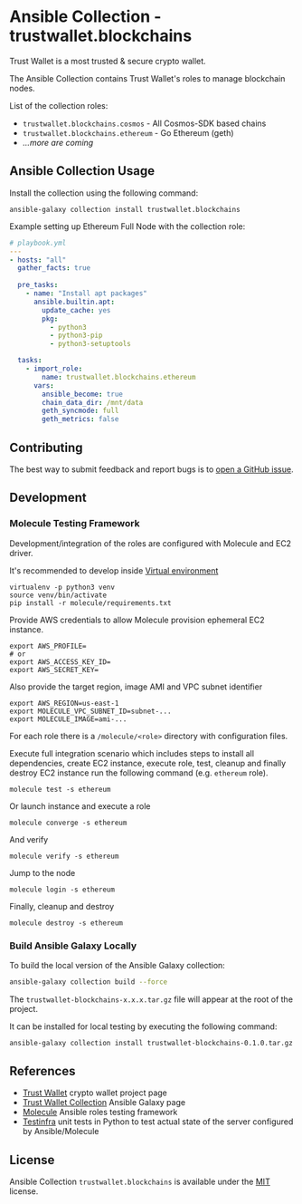 # Ansible Collection - trustwallet.blockchains

Trust Wallet is a most trusted & secure crypto wallet.

The Ansible Collection contains Trust Wallet's roles to manage blockchain nodes.

List of the collection roles:

* `trustwallet.blockchains.cosmos` - All Cosmos-SDK based chains
* `trustwallet.blockchains.ethereum` - Go Ethereum (geth)
* _...more are coming_

## Ansible Collection Usage

Install the collection using the following command:

```shell
ansible-galaxy collection install trustwallet.blockchains
```

Example setting up Ethereum Full Node with the collection role:

```yaml
# playbook.yml
---
- hosts: "all"
  gather_facts: true
  
  pre_tasks:
    - name: "Install apt packages"
      ansible.builtin.apt:
        update_cache: yes
        pkg:
          - python3
          - python3-pip
          - python3-setuptools

  tasks:
    - import_role:
        name: trustwallet.blockchains.ethereum
      vars:
        ansible_become: true
        chain_data_dir: /mnt/data
        geth_syncmode: full
        geth_metrics: false
```

## Contributing

The best way to submit feedback and report bugs is to [open a GitHub issue](https://github.com/trustwallet/ansible-collection-blockchains/issues).

## Development

### Molecule Testing Framework

Development/integration of the roles are configured with Molecule and EC2 driver.

It's recommended to develop inside [Virtual environment](https://virtualenv.pypa.io/en/latest/)

```shell
virtualenv -p python3 venv
source venv/bin/activate
pip install -r molecule/requirements.txt
```

Provide AWS credentials to allow Molecule provision ephemeral EC2 instance.

```shell
export AWS_PROFILE=
# or 
export AWS_ACCESS_KEY_ID=
export AWS_SECRET_KEY=
```

Also provide the target region, image AMI and VPC subnet identifier

```shell
export AWS_REGION=us-east-1
export MOLECULE_VPC_SUBNET_ID=subnet-...
export MOLECULE_IMAGE=ami-...
```

For each role there is a `/molecule/<role>` directory with configuration files.

Execute full integration scenario which includes steps to install all dependencies, create EC2 instance, execute role, test, cleanup and finally destroy EC2 instance run the following command (e.g. `ethereum` role).

```shell
molecule test -s ethereum
```

Or launch instance and execute a role

```shell
molecule converge -s ethereum
```

And verify

```shell
molecule verify -s ethereum
```

Jump to the node

```shell
molecule login -s ethereum
```

Finally, cleanup and destroy

```shell
molecule destroy -s ethereum
```

### Build Ansible Galaxy Locally

To build the local version of the Ansible Galaxy collection:

```sh
ansible-galaxy collection build --force
```

The `trustwallet-blockchains-x.x.x.tar.gz` file will appear at the root of the project.

It can be installed for local testing by executing the following command:

```sh
ansible-galaxy collection install trustwallet-blockchains-0.1.0.tar.gz --force
```

## References

* [Trust Wallet](https://trustwallet.com) crypto wallet project page
* [Trust Wallet Collection](https://galaxy.ansible.com/trustwallet/blockchains) Ansible Galaxy page
* [Molecule](https://molecule.readthedocs.io/en/latest/index.html) Ansible roles testing framework
* [Testinfra](https://testinfra.readthedocs.io/en/latest/) unit tests in Python to test actual state of the server configured by Ansible/Molecule

## License

Ansible Collection `trustwallet.blockchains` is available under the [MIT](LICENSE) license.
